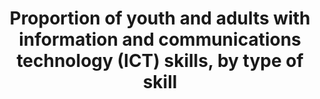 ---
title: >-
  Proportion  of  youth  and  adults  with  information  and  communications  technology  (ICT)  skills,  by  type  of  skill
permalink: /4-4-1/
sdg_goal: 4
layout: indicator
indicator: 4.4.1
indicator_variable: i4_4_1_tech_total
graph: bar
graph_type_description: Bar  graph
graph_status_notes: Graphed
variable_description: null
variable_notes: null
un_designated_tier: '2'
un_custodial_agency: 'UNESCO-UIS,  ITU  (Partnering  Agencies:  OECD)'
target_id: '4.4'
has_metadata: true
rationale_interpretation: >-
  ICT  skills  determine  the  effective  use  that  is  made  of  ICTs.  The  lack  of  such  skills  continues  to  be  one  of  the  key  barriers  keeping  people,  and  in  particular  women,  from  fully  benefitting  from  the  potential  of  information  and  communication  technologies.  This  indicator  will  help  make  the  link  between  ICT  usage  and  impact  and  help  measure  and  track  the  level  of  proficiency  of  ICT  users.
goal_meta_link: 'http://unstats.un.org/sdgs/files/metadata-compilation/Metadata-Goal-4.pdf'
goal_meta_link_page: 7
indicator_name: >-
  Proportion  of  youth  and  adults  with  information  and  communications  technology  (ICT)  skills,  by  type  of  skill
target: >-
  By  2030,  substantially  increase  the  number  of  youth  and  adults  who  have  relevant  skills,  including  technical  and  vocational  skills,  for  employment,  decent  jobs  and  entrepreneurship.
indicator_definition: "The  percentage  of  youth  (aged  15-24  years)  and  adults  (aged  15  years  and  above)  that  have  undertaken  certain  computer-related  activities  in  a  given  time  period  (e.g.  last  three  months).  Computer-related  activities  to  measur"
source_title: null
source_notes: null
published: true
method_of_computation: >-
  Percentage  of  16-  to  65-year-olds  performing  at  PIAAC  Problem  Solving  in  Technology-Rich  Environments  performance  level  2  or  higher,  by  sex,  age  group,  and  high/low  income  quartile
actual_indicator_available: >-
  Percentage  of  16-  to  65-year-olds  performing  at  PIAAC  Problem  Solving  in  Technology-Rich  Environments  performance  level  2  or  higher,  by  sex,  age  group,  and  high/low  income  quartile
us_method_of_computation: >-
  Weighted  percentage  of  respondents  in  the  survey  achieving  a  score  level  of  2  or  higher
comments_and_limitations: >-
  The  first  round  of  data  collection  in  the  United  States  (officially  known  as  the  U.S.  PIAAC  Main  Study)  was  conducted  from  August  2011  through  April  2012  with  a  nationally  representative  household  sample  of  5,000  adults  between  the  ages  of  16  and  65.
periodicity: One  time  survey
time_period: About  every  10  years
unit_of_measure: Percentage
disaggregation_categories: 'Sex,  age  group,  and  income  quartile'
disaggregation_geography: National
date_of_national_source_publication: 10/2013
date_metadata_updated: 10/2016
scheduled_update_by_national_source: NA
source_agency_staff_name: tom.snyder
source_agency_staff_email: tom.snyder@ed.gov
source_agency_survey_dataset: >-
  Organization  for  Economic  Cooperation  and  Development  (OECD),  Program  for  the  International  Assessment  of  Adult  Competencies  (PIAAC),  2012
source_url: 'http://nces.ed.gov/surveys/piaac/ideuspiaac/'
international_and_national_references: 'http://piaacgateway.com/'
graph_title: >-
  Percentage  of  US  persons  ages  16  to  65  performing  at  level  2  or  higher  of  the  PIAAC  Problem  Solving  in  Technology-Rich  Environments  
actual_indicator_available_description: "Problem  solving  in  technology-rich  environments  (PS-TRE)  is  an  innovative  addition  to  adult  literacy  and  large-scale  assessments.  In  the  PIAAC  PS-TRE  framework,  PS-TRE  is  defined  as:  \"using  digital  technology,  communication  tools,  and  networks  to  acquire  and  evaluate  information,  communicate  with  others,  and  perform  practical  tasks.\"  PS-TRE  measures  skills  and  abilities  that  are  required  for  solving  problems  while  operating  in  a  technology-rich  environment.  Specifically,  it  assesses  the  cognitive  processes  of  problem  solving–goal  setting,  planning,  selecting,  evaluating,  organizing,  and  communicating  results.  The  environment  in  which  PS-TRE  assesses  these  processes  is  meant  to  reflect  the  reality  that  digital  technology  has  revolutionized  access  to  information  and  communication  capabilities  over  the  past  decades.  In  particular,  the  Internet  has  immensely  increased  instantaneous  access  to  large  amounts  of  information  in  multiple  formats  and  has  expanded  capabilities  of  instant  voice,  text,  visual,  and  graphic  communications  across  the  globe.  In  order  to  effectively  operate  in  this  environment,  it  is  necessary  to  have  mastery  of  foundational  computer  (ICT)  skills,  including  (a)  skills  associated  with  manipulating  input  and  output  devices  (e.g.,  the  mouse,  keyboard,  and  digital  displays),  (b)  awareness  of  concepts  and  knowledge  of  how  the  environment  is  structured  (e.g.,  files,  folders,  scrollbars,  hyperlinks,  and  different  types  of  menus  or  buttons),  and  (c)  the  ability  to  interact  effectively  with  digital  information  (e.g.,  how  to  use  commands  such  as  save,  delete,  open,  close,  move,  highlight,  submit,  and  send).  Such  interaction  involves  familiarity  with  electronic  texts,  images,  graphics  and  numerical  data,  as  well  as  the  ability  to  locate,  evaluate,  and  critically  judge  the  validity,  accuracy,  and  appropriateness  of  accessed  information.  These  skills  constitute  the  core  aspects  of  the  PIAAC  PS-TRE  assessment.  Problem  Solving  in  Technology-Rich  Environments  items  present  tasks  of  varying  difficulty  to  be  performed  in  simulated  software  applications  using  commands  and  functions  commonly  found  in  the  technology  environments  of  email,  web  pages,  and  spreadsheets.  These  tasks  range  from  purchasing  particular  goods  or  services  online  and  finding  interactive  health  information  to  managing  personal  information  and  business  finances.  Variable  name  Variable  label  I4_4_1_tech_total\tPIAAC,  problem  solving  in  a  technology  rich  environment,  level  2  or  higher,  total  I4_4_1_tech_male\tPIAAC,  problem  solving  in  a  technology  rich  environment,  level  2  or  higher,  male  I4_4_1_tech_female\tPIAAC,  problem  solving  in  a  technology  rich  environment,  level  2  or  higher,  female  I4_4_1_tech_24\t\tPIAAC,  problem  solving  in  a  technology  rich  environment,  level  2  or  higher,  24  or  less  I4_4_1_tech_34\t\tPIAAC,  problem  solving  in  a  technology  rich  environment,  level  2  or  higher,  25  to  34  I4_4_1_tech_44\t\tPIAAC,  problem  solving  in  a  technology  rich  environment,  level  2  or  higher,  35  to  44  I4_4_1_tech54\t\tPIAAC,  problem  solving  in  a  technology  rich  environment,  level  2  or  higher,  45  to  54  I4_4_1_tech_65\t\tPIAAC,  problem  solving  in  a  technology  rich  environment,  level  2  or  higher,  55  to  65  I4_4_1_tech_lowinc\tPIAAC,  problem  solving  in  a  technology  rich  environment,  level  2  or  higher,  lowest  income  quartile  I4_4_1_tech_highinc\tPIAAC,  problem  solving  in  a  technology  rich  environment,  level  2  or  higher,  highest  income  quartile"
---